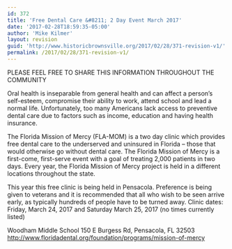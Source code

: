 ```yaml
---
id: 372
title: 'Free Dental Care &#8211; 2 Day Event March 2017'
date: '2017-02-28T18:59:35-05:00'
author: 'Mike Kilmer'
layout: revision
guid: 'http://www.historicbrownsville.org/2017/02/28/371-revision-v1/'
permalink: /2017/02/28/371-revision-v1/
---
```


PLEASE FEEL FREE TO SHARE THIS INFORMATION THROUGHOUT THE COMMUNITY
 
Oral health is inseparable from general health and can affect a person’s self-esteem, compromise their ability to work, attend school and lead a normal life. Unfortunately, too many Americans lack access to preventive dental care due to factors such as income, education and having health insurance. 
 
The Florida Mission of Mercy (FLA-MOM) is a two day clinic which provides free dental care to the underserved and uninsured in Florida – those that would otherwise go without dental care. The Florida Mission of Mercy is a first-come, first-serve event with a goal of treating 2,000 patients in two days. Every year, the Florida Mission of Mercy project is held in a different locations throughout the state.
 
This year this free clinic is being held in Pensacola. Preference is being given to veterans and it is recommended that all who wish to be seen arrive early, as typically hundreds of people have to be turned away.
Clinic dates: Friday, March 24, 2017 and Saturday March 25, 2017 (no times currently listed)

Woodham Middle School
150 E Burgess Rd, Pensacola, FL 32503
http://www.floridadental.org/foundation/programs/mission-of-mercy